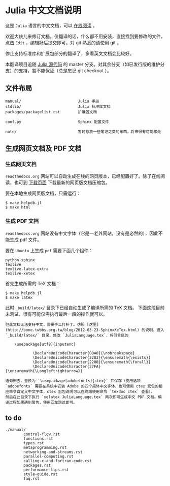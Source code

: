 # Julia 中文文档说明

这是 `Julia` 语言的中文文档，可以 [在线阅读](http://julia-zh-cn.readthedocs.org/en/latest/) 。

欢迎大伙儿来修订文档。仅翻译的话，什么都不用安装，直接找到要修改的文件，点击 `Edit` ，编辑好后提交即可。对 git 熟悉的请使用 git 。

停止支持标准库和扩展包部分的翻译了，多看英文文档会比较好。

本翻译项目追随 [Julia 源代码](https://github.com/JuliaLang/julia) 的 master 分支。对其余分支（如已发行版的维护分支）的支持，暂不能保证（总是忘记 git checkout ）。

## 文件布局

    manual/                         Julia 手册
    stdlib/                         Julia 标准库文档
	packages/packagelist.rst        扩展包文档
	
	conf.py                         Sphinx 配置文件
	
	note/                           暂时存放一些笔记之类的东西，将来很有可能移走

## 生成网页文档及 PDF 文档

### 生成网页文档

`readthedocs.org` 网站可以自动生成在线的网页版本，已经配置好了。除了在线阅读，也可到 [下载页面](https://readthedocs.org/projects/julia-zh-cn/downloads/) 下载最新的网页版文档压缩包。

要在本地生成网页版文档，只需运行：

    $ make helpdb.jl
    $ make html

### 生成 PDF 文档

`readthedocs.org` 网站没有中文字体（它是一老外网站，没有是必然的），因此不能生成 pdf 文件。

要在 `Ubuntu` 上生成 `pdf` 需要下面几个组件：

    python-sphinx
    texlive
    texlive-latex-extra
    texlive-xetex

首先生成所需的 TeX 文档：

    $ make helpdb.jl
    $ make latex

此时 `_build/latex/` 目录下已经自动生成了编译所需的 TeX 文档。
下面这段目前未测试，很有可能仅需执行最后一段的操作就可以。

    但此文档无法支持中文，需要手工打补丁。仿照 [这里](http://bone.twbbs.org.tw/blog/2012-03-23-SphinxXeTex.html) 的说明，进入 `_build/latex/` 目录，修改 `JuliaLanguage.tex`，将引言区的

        \usepackage[utf8]{inputenc}
        
                \DeclareUnicodeCharacter{00A0}{\nobreakspace}
                \DeclareUnicodeCharacter{2203}{\ensuremath{\exists}}
                \DeclareUnicodeCharacter{2200}{\ensuremath{\forall}}
                \DeclareUnicodeCharacter{27FA}{\ensuremath{\Longleftrightarrow}}

    语句删去，替换为 `\usepackage[adobefonts]{ctex}` 并保存（使用选项 `adobefonts` 需要在系统中安装 Adobe 的四个简体中文字体，也可使用 ctex 宏包的相应命令自定义中文字体，ctex 宏包说明可以在终端使用命令 `texdoc ctex` 查看）。
    然后在此目录下执行 `xelatex JuliaLanguage.tex` 两次即可生成中文 PDF 文档。编译过程如果遇到警告，使用回车跳过即可。


## to do

    ./manual/
			control-flow.rst
			functions.rst
            types.rst
            metaprogramming.rst
            networking-and-streams.rst
            parallel-computing.rst
            calling-c-and-fortran-code.rst
            packages.rst
            performance-tips.rst
            style-guide.rst
            faq.rst
